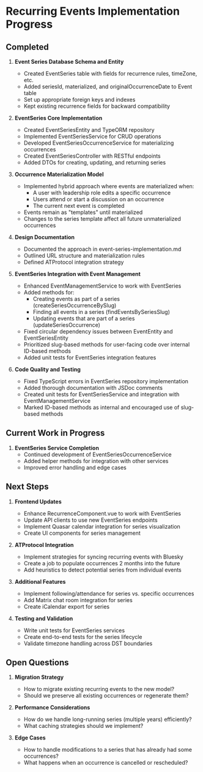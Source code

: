 # Recurring Events Implementation Progress

## Completed

1. **Event Series Database Schema and Entity**
   - Created EventSeries table with fields for recurrence rules, timeZone, etc.
   - Added seriesId, materialized, and originalOccurrenceDate to Event table
   - Set up appropriate foreign keys and indexes
   - Kept existing recurrence fields for backward compatibility

2. **EventSeries Core Implementation**
   - Created EventSeriesEntity and TypeORM repository
   - Implemented EventSeriesService for CRUD operations
   - Developed EventSeriesOccurrenceService for materializing occurrences
   - Created EventSeriesController with RESTful endpoints
   - Added DTOs for creating, updating, and returning series

3. **Occurrence Materialization Model**
   - Implemented hybrid approach where events are materialized when:
     - A user with leadership role edits a specific occurrence
     - Users attend or start a discussion on an occurrence
     - The current next event is completed
   - Events remain as "templates" until materialized
   - Changes to the series template affect all future unmaterialized occurrences

4. **Design Documentation**
   - Documented the approach in event-series-implementation.md
   - Outlined URL structure and materialization rules
   - Defined ATProtocol integration strategy

5. **EventSeries Integration with Event Management**
   - Enhanced EventManagementService to work with EventSeries
   - Added methods for:
     - Creating events as part of a series (createSeriesOccurrenceBySlug)
     - Finding all events in a series (findEventsBySeriesSlug)
     - Updating events that are part of a series (updateSeriesOccurrence)
   - Fixed circular dependency issues between EventEntity and EventSeriesEntity
   - Prioritized slug-based methods for user-facing code over internal ID-based methods
   - Added unit tests for EventSeries integration features

6. **Code Quality and Testing**
   - Fixed TypeScript errors in EventSeries repository implementation
   - Added thorough documentation with JSDoc comments
   - Created unit tests for EventSeriesService and integration with EventManagementService
   - Marked ID-based methods as internal and encouraged use of slug-based methods

## Current Work in Progress

1. **EventSeries Service Completion**
   - Continued development of EventSeriesOccurrenceService
   - Added helper methods for integration with other services
   - Improved error handling and edge cases

## Next Steps

1. **Frontend Updates**
   - Enhance RecurrenceComponent.vue to work with EventSeries
   - Update API clients to use new EventSeries endpoints
   - Implement Quasar calendar integration for series visualization
   - Create UI components for series management

3. **ATProtocol Integration**
   - Implement strategies for syncing recurring events with Bluesky
   - Create a job to populate occurrences 2 months into the future
   - Add heuristics to detect potential series from individual events

4. **Additional Features**
   - Implement following/attendance for series vs. specific occurrences
   - Add Matrix chat room integration for series
   - Create iCalendar export for series

5. **Testing and Validation**
   - Write unit tests for EventSeries services
   - Create end-to-end tests for the series lifecycle
   - Validate timezone handling across DST boundaries

## Open Questions

1. **Migration Strategy**
   - How to migrate existing recurring events to the new model?
   - Should we preserve all existing occurrences or regenerate them?

2. **Performance Considerations**
   - How do we handle long-running series (multiple years) efficiently?
   - What caching strategies should we implement?

3. **Edge Cases**
   - How to handle modifications to a series that has already had some occurrences?
   - What happens when an occurrence is cancelled or rescheduled?